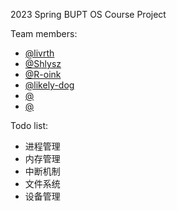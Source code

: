 2023 Spring BUPT OS Course Project

Team members:
- [@livrth](github.com/livrth)
- [@Shlysz](github.com/shlysz)
- [@R-oink](github.com/R-oink)
- [@likely-dog](github.com/likely-dog)
- [@](github.com/)
- [@](github.com/)

Todo list:
- 进程管理
- 内存管理
- 中断机制
- 文件系统
- 设备管理

